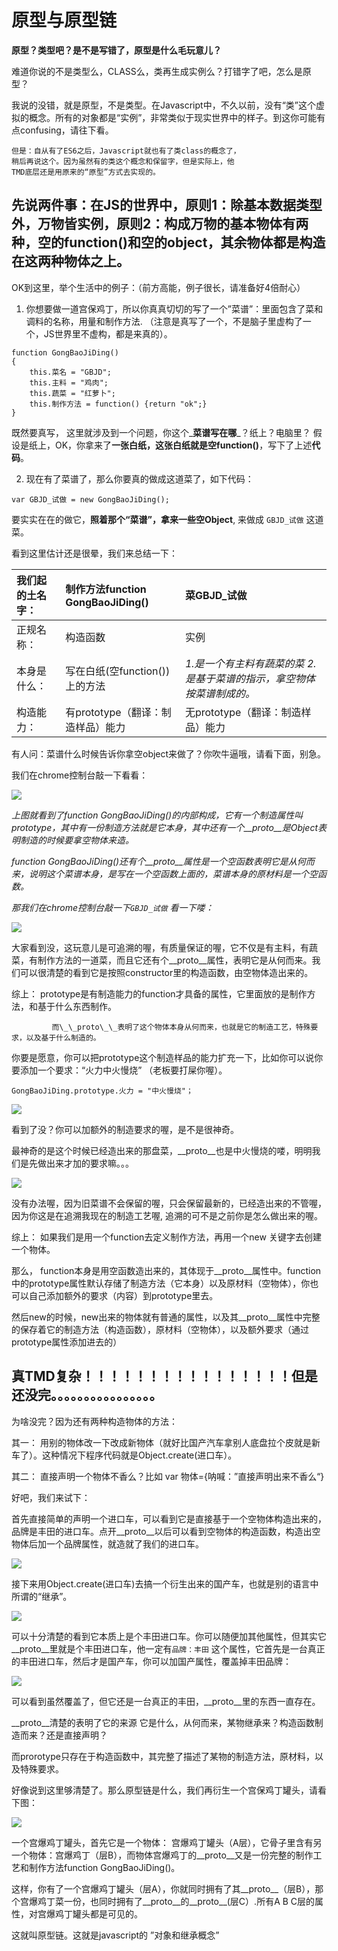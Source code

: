 # 原型与原型链

**原型？类型吧？是不是写错了，原型是什么毛玩意儿？**

难道你说的不是类型么，CLASS么，类再生成实例么？打错字了吧，怎么是原型？

我说的没错，就是原型，不是类型。在Javascript中，不久以前，没有“类”这个虚拟的概念。所有的对象都是“实例”，非常类似于现实世界中的样子。到这你可能有点confusing，请往下看。

```
但是：自从有了ES6之后，Javascript就也有了类class的概念了，
稍后再说这个。因为虽然有的类这个概念和保留字，但是实际上，他
TMD底层还是用原来的“原型”方式去实现的。
```

##     先说两件事：在JS的世界中，原则1：除基本数据类型外，万物皆实例，原则2：构成万物的基本物体有两种，空的function\(\)和空的object，其余物体都是构造在这两种物体之上。

OK到这里，举个生活中的例子：（前方高能，例子很长，请准备好4倍耐心）

1. 你想要做一道宫保鸡丁，所以你真真切切的写了一个”菜谱”：里面包含了菜和调料的名称，用量和制作方法.  （注意是真写了一个，不是脑子里虚构了一个，JS世界里不虚构，都是来真的）。

```text
function GongBaoJiDing()
{
    this.菜名 = "GBJD";
    this.主料 = "鸡肉";
    this.蔬菜 = "红萝卜";
    this.制作方法 = function() {return "ok";}
}
```

 既然要真写， 这里就涉及到一个问题，你这个_**菜谱写在哪**_？纸上？电脑里？ 假设是纸上，OK，你拿来了**一张白纸，这张白纸就是空function\(\)**，写下了上述**代码**。

 2. 现在有了菜谱了，那么你要真的做成这道菜了，如下代码：

```text
var GBJD_试做 = new GongBaoJiDing();
```

 要实实在在的做它，**照着那个“菜谱”，拿来一些空Object**, 来做成 `GBJD_试做` 这道菜。

看到这里估计还是很晕，我们来总结一下：

| 我们起的土名字： | 制作方法function GongBaoJiDing\(\) | 菜GBJD\_试做 |
| :--- | :--- | :--- |
| 正规名称： | 构造函数 | 实例 |
| 本身是什么： | 写在白纸\(空function\(\)\)上的方法 | _1.是一个有主料有蔬菜的菜   2. 是基于菜谱的指示，拿空物体按菜谱制成的。_ |
| 构造能力： | 有prototype（翻译：制造样品）能力 | 无prototype（翻译：制造样品）能力 |

有人问：菜谱什么时候告诉你拿空object来做了？你吹牛逼哦，请看下面，别急。

我们在chrome控制台敲一下看看：

![](.gitbook/assets/image%20%281%29.png)

_上图就看到了function GongBaoJiDing\(\)的内部构成，它有一个制造属性叫prototype，其中有一份制造方法就是它本身，其中还有一个\_\_proto\_\_是Object表明制造的时候要拿空物体来造。_

_function GongBaoJiDing\(\)还有个\_\_proto\_\_属性是一个空函数表明它是从何而来，说明这个菜谱本身，是写在一个空函数上面的，菜谱本身的原材料是一个空函数。_

_那我们在chrome控制台敲一下`GBJD_试做` 看一下喽：_

![](.gitbook/assets/image%20%287%29.png)

大家看到没，这玩意儿是可追溯的喔，有质量保证的喔，它不仅是有主料，有蔬菜，有制作方法的一道菜，而且它还有个\_\_proto\_\_属性，表明它是从何而来。我们可以很清楚的看到它是按照constructor里的构造函数，由空物体造出来的。

综上： prototype是有制造能力的function才具备的属性，它里面放的是制作方法，和基于什么东西制作。

             而\_\_proto\_\_表明了这个物体本身从何而来，也就是它的制造工艺，特殊要求，以及基于什么制造的。

你要是愿意，你可以把prototype这个制造样品的能力扩充一下，比如你可以说你要添加一个要求：“火力中火慢烧” （老板要打屎你喔）。

```text
GongBaoJiDing.prototype.火力 = "中火慢烧"；
```

![](.gitbook/assets/image%20%282%29.png)

看到了没？你可以加额外的制造要求的喔，是不是很神奇。

最神奇的是这个时候已经造出来的那盘菜，\_\_proto\_\_也是中火慢烧的喽，明明我们是先做出来才加的要求嘛。。。

![](.gitbook/assets/image%20%286%29.png)

没有办法喔，因为旧菜谱不会保留的喔，只会保留最新的，已经造出来的不管喔，因为你这是在追溯我现在的制造工艺喔, 追溯的可不是之前你是怎么做出来的喔。

综上： 如果我们是用一个function去定义制作方法，再用一个new 关键字去创建一个物体。

那么， function本身是用空函数造出来的，其体现于\_\_proto\_\_属性中。function中的prototype属性默认存储了制造方法（它本身）以及原材料（空物体），你也可以自己添加额外的要求（内容）到prototype里去。

然后new的时候，new出来的物体就有普通的属性，以及其\_\_proto\_\_属性中完整的保存着它的制造方法（构造函数），原材料（空物体），以及额外要求（通过prototype属性添加进去的）



## 真TMD复杂！！！！！！！！！！！！！！！！但是还没完。。。。。。。。。。。。。。。。

为啥没完？因为还有两种构造物体的方法：

其一： 用别的物体改一下改成新物体（就好比国产汽车拿别人底盘拉个皮就是新车了）。这种情况下程序代码就是Object.create\(进口车）。

其二： 直接声明一个物体不香么？比如 var 物体={呐喊：”直接声明出来不香么“}

好吧，我们来试下：



首先直接简单的声明一个进口车，可以看到它是直接基于一个空物体构造出来的，品牌是丰田的进口车。点开\_\_proto\_\_以后可以看到空物体的构造函数，构造出空物体后加一个品牌属性，就造就了我们的进口车。

![](.gitbook/assets/image%20%288%29.png)

接下来用Object.create\(进口车\)去搞一个衍生出来的国产车，也就是别的语言中所谓的“继承”。

![](.gitbook/assets/image%20%283%29.png)

可以十分清楚的看到它本质上是个丰田进口车。你可以随便加其他属性，但其实它\_\_proto\_\_里就是个丰田进口车，他一定有`品牌：丰田` 这个属性，它首先是一台真正的丰田进口车，然后才是国产车，你可以加国产属性，覆盖掉丰田品牌：

![](.gitbook/assets/image.png)

可以看到虽然覆盖了，但它还是一台真正的丰田，\_\_proto\_\_里的东西一直存在。

\_\_proto\_\_清楚的表明了它的来源  它是什么，从何而来，某物继承来？构造函数制造而来？还是直接声明？

而prorotype只存在于构造函数中，其完整了描述了某物的制造方法，原材料，以及特殊要求。

好像说到这里够清楚了。那么原型链是什么，我们再衍生一个宫保鸡丁罐头，请看下图：

![](.gitbook/assets/image%20%285%29.png)

一个宫爆鸡丁罐头，首先它是一个物体： 宫爆鸡丁罐头（A层），它骨子里含有另一个物体：宫爆鸡丁（层B），而物体宫爆鸡丁的\_\_proto\_\_又是一份完整的制作工艺和制作方法function GongBaoJiDing\(\)。

这样，你有了一个宫爆鸡丁罐头（层A），你就同时拥有了其\_\_proto\_\_（层B），那个宫爆鸡丁菜一份，也同时拥有了\_\_proto\_\_的\_\_proto\_\_\(层C）.所有A B C层的属性，对宫爆鸡丁罐头都是可见的。

这就叫原型链。这就是javascript的 ”对象和继承概念”

